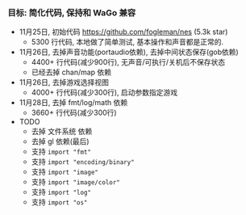 ### 目标: 简化代码, 保持和 WaGo 兼容

- 11月25日, 初始代码 https://github.com/fogleman/nes (5.3k star)
  - 5300 行代码, 本地做了简单测试, 基本操作和声音都是正常的.
- 11月26日, 去掉声音功能(portaudio依赖), 去掉中间状态保存(gob依赖)
  - 4400+ 行代码(减少900行), 无声音/可执行/关机后不保存状态
  - 已经去掉 chan/map 依赖
- 11月26日, 去掉游戏选择视图
  - 4000+ 行代码(减少300行), 启动参数指定游戏
- 11月28日, 去掉 fmt/log/math 依赖
  - 3660+ 行代码(减少300行)
- TODO
  - 去掉 文件系统 依赖
  - 去掉 gl 依赖(最后)
  - 支持 `import "fmt"`
  - 支持 `import "encoding/binary"`
  - 支持 `import "image"`
  - 支持 `import "image/color"`
  - 支持 `import "log"`
  - 支持 `import "os"`


